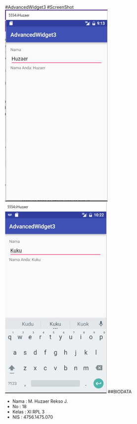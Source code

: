 #AdvancedWidget3
#ScreenShot 
![ScreenShot](https://github.com/HuzaerRekso/AdvancedWidget3/blob/master/AdvancedWidget3.1.JPG "")
![ScreenShot](https://github.com/HuzaerRekso/AdvancedWidget3/blob/master/AdvancedWidget3.2.JPG "")
##BIODATA
- Nama : M. Huzaer Rekso J.
- No : 18
- Kelas : XI RPL 3
- NIS : 4756.1475.070
